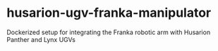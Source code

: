 # husarion-ugv-franka-manipulator
Dockerized setup for integrating the Franka robotic arm with Husarion Panther and Lynx UGVs
